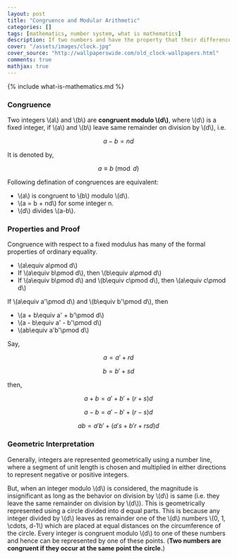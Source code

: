 ```yaml
---
layout: post
title: "Congruence and Modular Arithmetic"
categories: []
tags: [mathematics, number system, what is mathematics]
description: If two numbers and have the property that their difference is integrally divisible by a number (i.e., is an integer), then and are said to be "congruent modulo". 
cover: "/assets/images/clock.jpg"
cover_source: "http://wallpaperswide.com/old_clock-wallpapers.html"
comments: true
mathjax: true
---
```


{% include what-is-mathematics.md %}

### Congruence

Two integers \\(a\\) and \\(b\\) are **congruent modulo \\(d\\)**, where \\(d\\) is a fixed integer, if \\(a\\) and \\(b\\) leave same remainder on division by \\(d\\), i.e.

$$a-b = nd \tag{1} \label{1}$$

It is denoted by,

$$ a\equiv b\pmod d$$

Following defination of congruences are equivalent:

* \\(a\\) is congruent to \\(b\\) modulo \\(d\\).
* \\(a = b + nd\\) for some integer n.
* \\(d\\) divides \\(a-b\\).

### Properties and Proof

Congruence with respect to a fixed modulus has many of the formal properties of ordinary equality.

* \\(a\equiv a\pmod d\\)
* If \\(a\equiv b\pmod d\\), then \\(b\equiv a\pmod d\\)
* If \\(a\equiv b\pmod d\\) and \\(b\equiv c\pmod d\\), then \\(a\equiv c\pmod d\\)

If \\(a\equiv a'\pmod d\\) and \\(b\equiv b'\pmod d\\), then

* \\(a + b\equiv a' + b'\pmod d\\)
* \\(a - b\equiv a' - b'\pmod d\\)
* \\(ab\equiv a'b'\pmod d\\)

Say, 

$$ a = a' + rd $$

$$ b = b' + sd $$

then,

$$ a + b = a' + b' + (r+s)d $$

$$ a - b = a' - b' + (r-s)d $$

$$ ab = a'b' + (a's + b'r +rsd)d $$

### Geometric Interpretation

Generally, integers are represented geometrically using a number line, where a segment of unit length is chosen and multiplied in either directions to represent negative or positive integers.

But, when an integer modulo \\(d\\) is considered, the magnitude is insignificant as long as the behavior on division by \\(d\\) is same (i.e. they leave the same remainder on division by \\(d\\)). This is geometrically represented using a circle divided into d equal parts. This is because any integer divided by \\(d\\) leaves as remainder one of the \\(d\\) numbers \\(0, 1, \cdots, d-1\\) which are placed at equal distances on the circumference of the circle. Every integer is congruent modulo \\(d\\) to one of these numbers and hence can be represented by one of these points. (**Two numbers are congruent if they occur at the same point the circle.**)